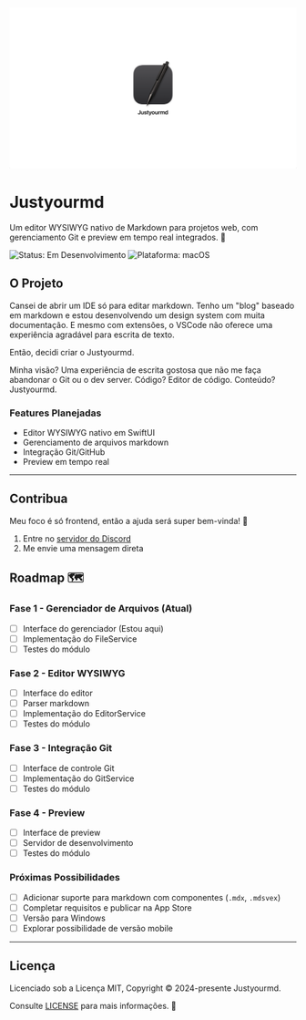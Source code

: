 ![Justyourmd App Icon](.github/Justyourmd.png)

# Justyourmd

Um editor WYSIWYG nativo de Markdown para projetos web, com gerenciamento Git e preview em tempo real integrados. 🚀

![Status: Em Desenvolvimento](https://img.shields.io/badge/Status-Em%20Desenvolvimento-yellow)
![Plataforma: macOS](https://img.shields.io/badge/Plataforma-macOS%2013%2B-blue)

## O Projeto

Cansei de abrir um IDE só para editar markdown. Tenho um "blog" baseado em markdown e estou desenvolvendo um design system com muita documentação. E mesmo com extensões, o VSCode não oferece uma experiência agradável para escrita de texto.

Então, decidi criar o Justyourmd.

Minha visão? Uma experiência de escrita gostosa que não me faça abandonar o Git ou o dev server. Código? Editor de código. Conteúdo? Justyourmd.

### Features Planejadas

- Editor WYSIWYG nativo em SwiftUI
- Gerenciamento de arquivos markdown
- Integração Git/GitHub
- Preview em tempo real

---

## Contribua

Meu foco é só frontend, então a ajuda será super bem-vinda! 🤝

1. Entre no [servidor do Discord](https://discord.gg/hNTMRb5KCz)
2. Me envie uma mensagem direta

## Roadmap 🗺️

### Fase 1 - Gerenciador de Arquivos (Atual)

- [ ] Interface do gerenciador (Estou aqui)
- [ ] Implementação do FileService
- [ ] Testes do módulo

### Fase 2 - Editor WYSIWYG

- [ ] Interface do editor
- [ ] Parser markdown
- [ ] Implementação do EditorService
- [ ] Testes do módulo

### Fase 3 - Integração Git

- [ ] Interface de controle Git
- [ ] Implementação do GitService
- [ ] Testes do módulo

### Fase 4 - Preview

- [ ] Interface de preview
- [ ] Servidor de desenvolvimento
- [ ] Testes do módulo

### Próximas Possibilidades

- [ ] Adicionar suporte para markdown com componentes (`.mdx`, `.mdsvex`)
- [ ] Completar requisitos e publicar na App Store
- [ ] Versão para Windows
- [ ] Explorar possibilidade de versão mobile

---

## Licença

Licenciado sob a Licença MIT, Copyright © 2024-presente Justyourmd.

Consulte [LICENSE](./LICENSE) para mais informações. 📄

